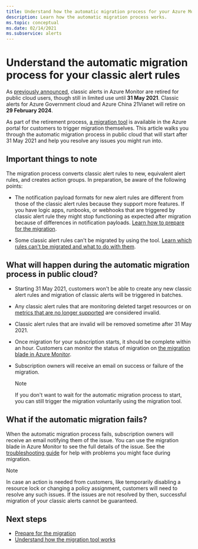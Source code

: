 ```yaml
---
title: Understand how the automatic migration process for your Azure Monitor classic alerts works
description: Learn how the automatic migration process works.
ms.topic: conceptual
ms.date: 02/14/2021
ms.subservice: alerts
---
```

# Understand the automatic migration process for your classic alert rules

As [previously announced](monitoring-classic-retirement.md), classic alerts in Azure Monitor are retired for public cloud users, though still in limited use until **31 May 2021**. Classic alerts for Azure Government cloud and Azure China 21Vianet will retire on **29 February 2024**.

As part of the retirement process, [a migration tool](alerts-using-migration-tool.md) is available in the Azure portal for customers to trigger migration themselves. This article walks you through the automatic migration process in public cloud that will start after 31 May 2021 and help you resolve any issues you might run into.

## Important things to note

The migration process converts classic alert rules to new, equivalent alert rules, and creates action groups. In preparation, be aware of the following points:

- The notification payload formats for new alert rules are different from those of the classic alert rules because they support more features. If you have logic apps, runbooks, or webhooks that are triggered by classic alert rule they might stop functioning as expected after migration because of differences in notification payloads. [Learn how to prepare for the migration](alerts-prepare-migration.md).

- Some classic alert rules can't be migrated by using the tool. [Learn which rules can't be migrated and what to do with them](alerts-understand-migration.md#manually-migrating-classic-alerts-to-newer-alerts).

## What will happen during the automatic migration process in public cloud?

- Starting 31 May 2021, customers won't be able to create any new classic alert rules and migration of classic alerts will be triggered in batches.
- Any classic alert rules that are monitoring deleted target resources or on [metrics that are no longer supported](alerts-understand-migration.md#classic-alert-rules-on-deprecated-metrics) are considered invalid.
- Classic alert rules that are invalid will be removed sometime after 31 May 2021.
- Once migration for your subscription starts, it should be complete within an hour. Customers can monitor the status of migration on [the migration blade in Azure Monitor](https://portal.azure.com/#blade/Microsoft_Azure_Monitoring/MigrationBladeViewModel).
- Subscription owners will receive an email on success or failure of the migration.

    > [!NOTE]
    > If you don't want to wait for the automatic migration process to start, you can still trigger the migration voluntarily using the migration tool.

## What if the automatic migration fails?

When the automatic migration process fails, subscription owners will receive an email notifying them of the issue. You can use the migration blade in Azure Monitor to see the full details of the issue. See the [troubleshooting guide](alerts-understand-migration.md#common-problems-and-remedies) for help with problems you might face during migration.

  > [!NOTE]
  > In case an action is needed from customers, like temporarily disabling a resource lock or changing a policy assignment, customers will need to resolve any such issues. If the issues are not resolved by then, successful migration of your classic alerts cannot be guaranteed.

## Next steps

- [Prepare for the migration](alerts-prepare-migration.md)
- [Understand how the migration tool works](alerts-understand-migration.md)